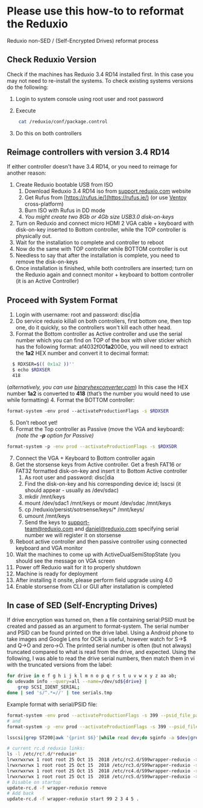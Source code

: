 
# Please use this how-to to reformat the Reduxio 

Reduxio  non-SED / (Self-Encrypted Drives) reformat process

## Check Reduxio Version
Check if the machines has Reduxio 3.4 RD14 installed first. In this case you may not need to re-install the systems. To check existing systems versions do the following:

1.  Login to system console using root user and root password
2.  Execute
    
    ```bash
     cat /reduxio/conf/package.control
    ```
    
3.  Do this on both controllers

## Reimage controllers with version 3.4 RD14
If either controller doesn't have 3.4 RD14, or you need to reimage for another reason: 

1. Create Reduxio bootable USB from ISO 
	1. Download Reduxio 3.4 RD14 iso from [support.reduxio.com](http://support.reduxio.com/) website 
	2.  Get Rufus from [https://rufus.ie/](https://rufus.ie/) (or use [Ventoy](ventoy.net) cross-platform)
	3.  Burn ISO with Rufus in DD mode 
	4.  *You might create two 8Gb or 4Gb size USB3.0 disk-on-keys*
2.  Turn on Reduxio and connect micro HDMI 2 VGA cable + keyboard with disk-on-key inserted to Bottom controller, while the TOP controller is physically out.
3.  Wait for the installation to complete and controller to reboot
4.  Now do the same with TOP controller while BOTTOM controller is out
5.  Needless to say that after the installation is complete, you need to remove the disk-on-keys
6.  Once installation is finished, while both controllers are inserted; turn on the Reduxio again and connect monitor + keyboard to bottom controller (it is an Active Controller)
  
## Proceed with System Format
1.  Login with username: root and password: disc|dia
2.  Do service reduxio killall on both controllers, first bottom one, then top one, do it quickly, so the controllers won't kill each other head.
3. Format the Bottom controller as Active controller and use the serial number which you can find on TOP of the box with silver sticker which has the following format: af4032f00**1a2**000e, you will need to extract the **1a2** HEX number and convert it to decimal format:  
  ```bash
	$ RDXSER=$(( 0x1a2 ))''
	$ echo $RDXSER
	418
  ```  
  (*alternatively, you can use [binaryhexconverter.com](https://www.binaryhexconverter.com/hex-to-decimal-converter)*)
  In this case the HEX number **1a2** is converted to **418** (that’s the number you would need to use while formatting)
4. Format the BOTTOM controller: 
```bash
format-system -env prod --activateProductionFlags -s $RDXSER
```
5.  Don’t reboot yet!
6.  Format the Top controller as Passive (move the VGA and keyboard):  
	 *(note the **-p** option for Passive)*
```bash
format-system -p -env prod --activateProductionFlags -s $RDXSDR
```

7.  Connect the VGA + Keyboard to Bottom controller again
8.  Get the storsense keys from Active controller. Get a fresh FAT16 or FAT32 formatted disk-on-key and insert it to Bottom Active controller
	1.  As root user and password: disc|dia
	2.  Find the disk-on-key and his corresponding device id; lsscsi (it should appear - usually as /dev/sdac)
	3.  mkdir /mnt/keys
	4.  mount /dev/sdac1 /mnt/keys or mount /dev/sdac /mnt/keys
	5.  cp /reduxio/persist/sotrsense/keys/* /mnt/keys/
	6.  umount /mnt/keys
	7.  Send the keys to [support-team@reduxio.com](mailto:support-team@reduxio.com) and [daniel@reduxio.com](mailto:daniel@reduxio.com) specifying serial number we will register it on storsense
9.  Reboot active controller and then passive controller using connected keyboard and VGA monitor
10.  Wait the machines to come up with ActiveDualSemiStopState (you should see the message on VGA screen
11.  Power off Reduxio wait for it to properly shutdown
12.  Machine is ready for deployment
13.  After installing it onsite, please perform field upgrade using 4.0
14.  Enable storsense from CLI or GUI after installation is completed

## In case of SED (Self-Encrypting Drives)

If drive encryption was turned on, then a file containing serial:PSID must be created and passed as an argument to format-system. The serial number and PSID can be found printed on the drive label. Using a Android phone to take images and Google Lens for OCR is useful, however watch for S->$ and Q->O and zero->O. The printed serial number is often (but not always) truncated compared to what is read from the drive, and expected. Using the following, I was able to read the drive serial numbers, then match them in vi with the truncated versions from the label:

```bash
for drive in e f g h i j k l m n o p q r s t u v w x y z aa ab;
do udevadm info --query=all --name=/dev/sd${drive} | 
	grep SCSI_IDENT_SERIAL;
done | sed 's/^.*=//' | tee serials.tmp
```

Example format with serial/PSID file: 
```bash
format-system -env prod --activateProductionFlags -s 399 --psid_file_path /home/rat/snpsid.txt
# and
format-system -p -env prod --activateProductionFlags -s 399 --psid_file_path /home/rat/snpsid.txt
```

```bash
lsscsi|grep ST200|awk '{print $6}'|while read dev;do sginfo -a $dev|grep Serial;done
```

```bash
# current rc.d reduxio links:
ls -l /etc/rc?.d/*reduxio*
lrwxrwxrwx 1 root root 25 Oct 15  2018 /etc/rc2.d/S99wrapper-reduxio -> ../init.d/wrapper-reduxio
lrwxrwxrwx 1 root root 25 Oct 15  2018 /etc/rc3.d/S99wrapper-reduxio -> ../init.d/wrapper-reduxio
lrwxrwxrwx 1 root root 25 Oct 15  2018 /etc/rc4.d/S99wrapper-reduxio -> ../init.d/wrapper-reduxio
lrwxrwxrwx 1 root root 25 Oct 15  2018 /etc/rc5.d/S99wrapper-reduxio -> ../init.d/wrapper-reduxio
# Disable on startup
update-rc.d -f wrapper-reduxio remove
# Add back
update-rc.d -f wrapper-reduxio start 99 2 3 4 5 .
```